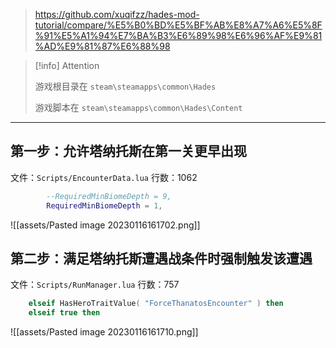 
> https://github.com/xuqifzz/hades-mod-tutorial/compare/%E5%B0%BD%E5%BF%AB%E8%A7%A6%E5%8F%91%E5%A1%94%E7%BA%B3%E6%89%98%E6%96%AF%E9%81%AD%E9%81%87%E6%88%98

> [!info] Attention
> 
> 游戏根目录在 `steam\steamapps\common\Hades`
> 
> 游戏脚本在 `steam\steamapps\common\Hades\Content`

---

## 第一步：允许塔纳托斯在第一关更早出现

文件：`Scripts/EncounterData.lua`
行数：1062

```lua
		--RequiredMinBiomeDepth = 9,
		RequiredMinBiomeDepth = 1,
```

![[assets/Pasted image 20230116161702.png]]

## 第二步：满足塔纳托斯遭遇战条件时强制触发该遭遇

文件：`Scripts/RunManager.lua`
行数：757

```lua
	elseif HasHeroTraitValue( "ForceThanatosEncounter" ) then
	elseif true then
```

![[assets/Pasted image 20230116161710.png]]

